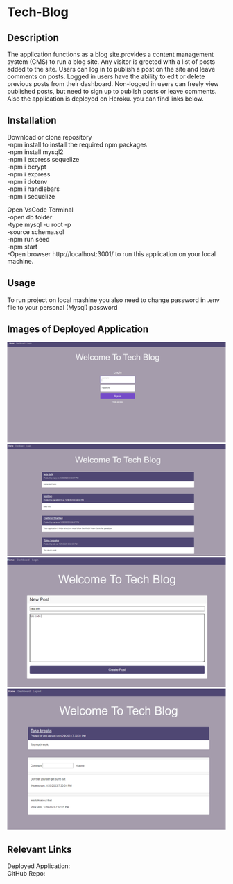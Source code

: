 # Tech-Blog

## Description
The application functions as a blog site.provides a content management system (CMS) to run a blog site. Any visitor is greeted with a list of posts added to the site. Users can log in to publish a post on the site and leave comments on posts. Logged in users have the ability to edit or delete previous posts from their dashboard. Non-logged in users can freely view published posts, but need to sign up to publish posts or leave comments.<br>
Also the application is deployed on Heroku. you can find links below.<br>

## Installation
Download or clone repository<br>
-npm install to install the required npm packages<br>
-npm install mysql2<br>
-npm i express sequelize<br>
-npm i bcrypt<br>
-npm i express<br>
-npm i dotenv<br>
-npm i handlebars<br>
-npm i sequelize<br>

Open VsCode Terminal<br>
-open db folder<br>
-type mysql -u root -p<br>
-source schema.sql<br>
-npm run seed<br>
-npm start<br>
-Open browser http://localhost:3001/ to run this application on your local machine.<br>

## Usage
To run project on local mashine you also need to change password
in .env file to your personal (Mysql) password

## Images of Deployed Application
![alt text](assets/images/Screenshot_20230129_070031.png)
![alt text](assets/images/Screenshot_20230129_070052.png)
![alt text](assets/images/Screenshot_20230129_072702.png)
![alt text](assets/images/Screenshot_20230129_073234.png)
## Relevant Links
Deployed Application:
<br>
GitHub Repo:

